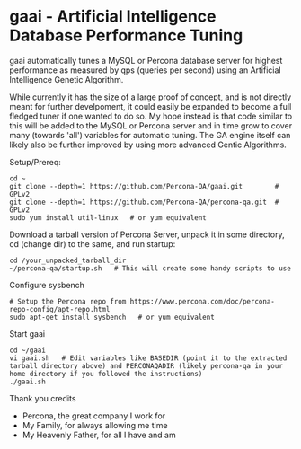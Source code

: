 # gaai - Artificial Intelligence Database Performance Tuning #

gaai automatically tunes a MySQL or Percona database server for highest performance as measured by qps (queries per second) using an Artificial Intelligence Genetic Algorithm. 

While currently it has the size of a large proof of concept, and is not directly meant for further develpoment, it could easily be expanded to become a full fledged tuner if one wanted to do so. My hope instead is that code similar to this will be added to the MySQL or Percona server and in time grow to cover many (towards 'all') variables for automatic tuning. The GA engine itself can likely also be further improved by using more advanced Gentic Algorithms.

Setup/Prereq:
```
cd ~
git clone --depth=1 https://github.com/Percona-QA/gaai.git        # GPLv2
git clone --depth=1 https://github.com/Percona-QA/percona-qa.git  # GPLv2
sudo yum install util-linux   # or yum equivalent
```

Download a tarball version of Percona Server, unpack it in some directory, cd (change dir) to the same, and run startup:
```
cd /your_unpacked_tarball_dir
~/percona-qa/startup.sh   # This will create some handy scripts to use
```

Configure sysbench 
```
# Setup the Percona repo from https://www.percona.com/doc/percona-repo-config/apt-repo.html
sudo apt-get install sysbench   # or yum equivalent
```

Start gaai
```
cd ~/gaai
vi gaai.sh   # Edit variables like BASEDIR (point it to the extracted tarball directory above) and PERCONAQADIR (likely percona-qa in your home directory if you followed the instructions)
./gaai.sh
```

Thank you credits
* Percona, the great company I work for
* My Family, for always allowing me time
* My Heavenly Father, for all I have and am
